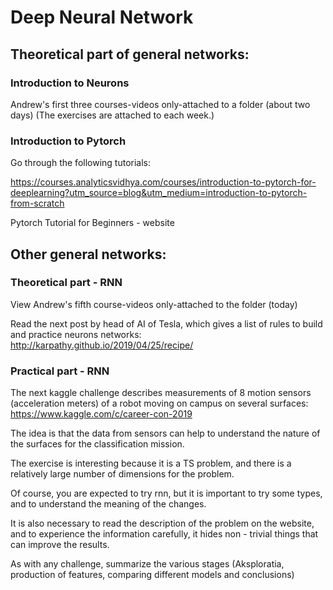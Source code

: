 # Deep Neural Network

## Theoretical part of general networks:

### Introduction to Neurons

Andrew's first three courses-videos only-attached to a folder (about two days)
(The exercises are attached to each week.)

### Introduction to Pytorch

Go through the following tutorials:

https://courses.analyticsvidhya.com/courses/introduction-to-pytorch-for-deeplearning?utm_source=blog&utm_medium=introduction-to-pytorch-from-scratch

Pytorch Tutorial for Beginners - website

## Other general networks:

### Theoretical part - RNN
View Andrew's fifth course-videos only-attached to the folder (today)

Read the next post by head of AI of Tesla, which gives a list of rules to build and practice neurons networks:
http://karpathy.github.io/2019/04/25/recipe/

### Practical part - RNN

The next kaggle challenge describes measurements of 8 motion sensors (acceleration meters) of a robot moving on campus on several surfaces:  https://www.kaggle.com/c/career-con-2019

The idea is that the data from sensors can help to understand the nature of the surfaces for the classification mission.

The exercise is interesting because it is a TS problem, and there is a relatively large number of dimensions  for the problem.

Of course, you are expected to try rnn, but it is important to try some types, and to understand the meaning of the changes.

It is also necessary to read the description of the problem on the website, and to experience the  information carefully, it hides non - trivial things that can improve the results.

As with any challenge, summarize the various stages (Aksploratia, production of features, comparing different models and conclusions)

